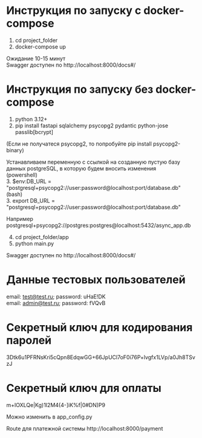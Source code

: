 # Инструкция по запуску с docker-compose  
1. cd project_folder  
2. docker-compose up  

Ожидание 10-15 минут  
Swagger доступен по http://localhost:8000/docs#/  
  
# Инструкция по запуску без docker-compose
1. python 3.12+
2. pip install fastapi sqlalchemy psycopg2 pydantic python-jose passlib[bcrypt]  

(Если не получатеся psycopg2, то попробуйте pip install psycopg2-binary)

Устанавливаем переменную с ссылкой на созданную пустую базу данных postgreSQL, в которую будем вносить изменения  
(powershell)  
3. $env:DB_URL = "postgresql+psycopg2://user:password@localhost:port/database.db"  
(bash)  
3. export DB_URL = "postgresql+psycopg2://user:password@localhost:port/database.db"  
  
Например postgresql+psycopg2://postgres:postgres@localhost:5432/async_app.db  
  
4. cd project_folder/app  
5. python main.py
  
Swagger доступен по http://localhost:8000/docs#/  
  
# Данные тестовых пользователей
email: test@test.ru; password: uHaE!DK  
email: admin@test.ru; password: fVQvB  

# Секретный ключ для кодирования паролей
3Dtk6u1PFRNsKri5cQpn8EdqwGG+66JpUCl7oF0i76P+lvgfx1LVp/a0Jh8TSvzJ  

# Секретный ключ для оплаты
m+IOXLQe|Kg)1I2M4(4-]iK%f|0#DN)P9  

Можно изменить в app_config.py  
  
Route для платежной системы http://localhost:8000/payment  
